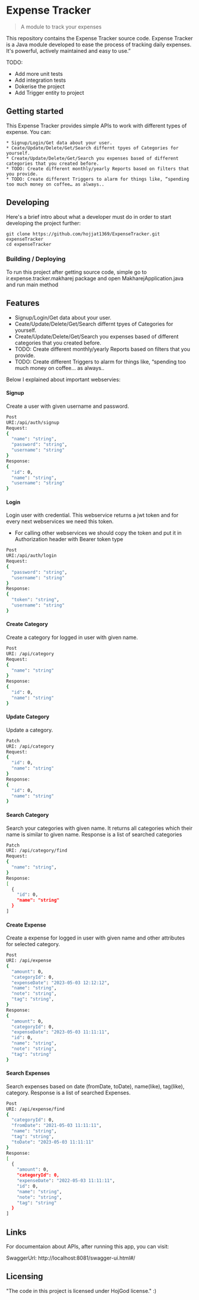 
# Expense Tracker
> A module to track your expenses

This repository contains the Expense Tracker source code. Expense Tracker is a Java module developed to ease the process of tracking daily expenses. It's powerful, actively maintained and easy to use.”

TODO:

* Add more unit tests
* Add integration tests
* Dokerise the project
* Add Trigger entity to project

## Getting started

This Expense Tracker provides simple APIs to work with different types of expense. You can:

```shell
* Signup/Login/Get data about your user.
* Ceate/Update/Delete/Get/Search differnt tpyes of Categories for yourself.
* Create/Update/Delete/Get/Search you expenses based of different categories that you created before.
* TODO: Create different monthly/yearly Reports based on filters that you provide.
* TODO: Create different Triggers to alarm for things like, “spending too much money on coffee… as always..
```

## Developing

Here's a brief intro about what a developer must do in order to start developing
the project further:

```shell
git clone https://github.com/hojjat1369/ExpenseTracker.git expenseTracker
cd expenseTracker
```

### Building / Deploying

To run this project after getting source code, simple go to ir.expense.tracker.makharej package and open MakharejApplication.java and run main method

## Features

* Signup/Login/Get data about your user.
* Ceate/Update/Delete/Get/Search differnt tpyes of Categories for yourself.
* Create/Update/Delete/Get/Search you expenses based of different categories that you created before.
* TODO: Create different monthly/yearly Reports based on filters that you provide.
* TODO: Create different Triggers to alarm for things like, “spending too much money on coffee… as always..

Below I explained about important webservies:

#### Signup
Create a user with given username and password.

```bash
Post
URI:/api/auth/signup
Request:
{
  "name": "string",
  "password": "string",
  "username": "string"
}
Response:
{
  "id": 0,
  "name": "string",
  "username": "string"
}
```

#### Login
Login user with credential. This webservice returns a jwt token and for every next webservices we need this token.

* For calling other webservices we should copy the token and put it in Authorization header with Bearer token type

```bash
Post
URI:/api/auth/login
Request:
{
  "password": "string",
  "username": "string"
}
Response:
{
  "token": "string",
  "username": "string"
}
```

#### Create Category
Create a category for logged in user with given name.

```bash
Post
URI: /api/category
Request:
{
  "name": "string"
}
Response:
{
  "id": 0,
  "name": "string"
}
```

#### Update Category
Update a category.

```bash
Patch
URI: /api/category
Request:
{
  "id": 0,
  "name": "string"
}
Response:
{
  "id": 0,
  "name": "string"
}
```

#### Search Category
Search your categories with given name. It returns all categories which their name is similar to given name. Response is a list of searched categories

```bash
Patch
URI: /api/category/find
Request:
{
  "name": "string",
}
Response:
[
  {
    "id": 0,
    "name": "string"
  }
]
```

#### Create Expense
Create a expense for logged in user with given name and other attributes for selected category.

```bash
Post
URI: /api/expense
{
  "amount": 0,
  "categoryId": 0,
  "expenseDate": "2023-05-03 12:12:12",
  "name": "string",
  "note": "string",
  "tag": "string",
}
Response:
{
  "amount": 0,
  "categoryId": 0,
  "expenseDate": "2023-05-03 11:11:11",
  "id": 0,
  "name": "string",
  "note": "string",
  "tag": "string"
}
```

#### Search Expenses
Search expenses based on date (fromDate, toDate), name(like), tag(like), category. Response is a list of searched Expenses. 

```bash
Post
URI: /api/expense/find
{
  "categoryId": 0,
  "fromDate": "2021-05-03 11:11:11",
  "name": "string",
  "tag": "string",
  "toDate": "2023-05-03 11:11:11"
}
Response:
[
  {
    "amount": 0,
    "categoryId": 0,
    "expenseDate": "2022-05-03 11:11:11",
    "id": 0,
    "name": "string",
    "note": "string",
    "tag": "string"
  }
]
```


## Links

For documentaion about APIs, after running this app, you can visit:

SwaggerUrl: http://localhost:8081/swagger-ui.html#/


## Licensing
"The code in this project is licensed under HojGod license."  :)
